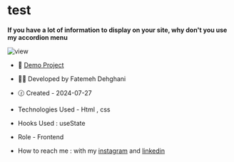 # test

**If you have a lot of information to display on your site, why don't you use my accordion menu**

![view](https://github.com/user-attachments/assets/e1fb1ad7-aae4-4321-b313-f5c2e7cb6c21)

- 🐾 [Demo Project](https://ftmdhn.github.io/test/)

- 👩‍💻 Developed by Fatemeh Dehghani 

- 🕜 Created - 2024-07-27

- Technologies Used - Html , css 

- Hooks Used : useState 

- Role - Frontend

- How to reach me : with my [instagram](https://www.instagram.com/ftm.dehgni/) and [linkedin](https://www.linkedin.com/in/fatemeh-dehghani-060973314/)
